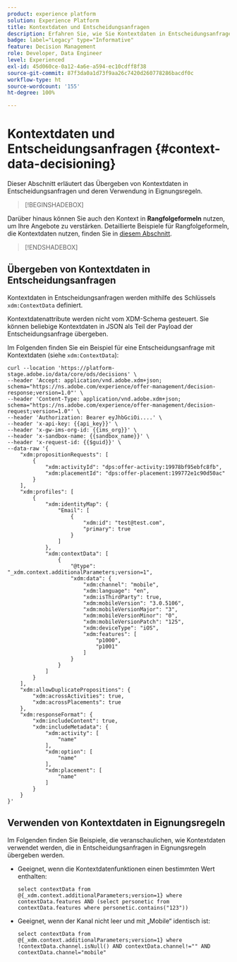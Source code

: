 ```yaml
---
product: experience platform
solution: Experience Platform
title: Kontextdaten und Entscheidungsanfragen
description: Erfahren Sie, wie Sie Kontextdaten in Entscheidungsanfragen übergeben.
badge: label="Legacy" type="Informative"
feature: Decision Management
role: Developer, Data Engineer
level: Experienced
exl-id: 45d060ce-0a12-4a6e-a594-ec10cdff8f38
source-git-commit: 87f3da0a1d73f9aa26c7420d260778286bacdf0c
workflow-type: ht
source-wordcount: '155'
ht-degree: 100%

---
```


# Kontextdaten und Entscheidungsanfragen {#context-data-decisioning}

Dieser Abschnitt erläutert das Übergeben von Kontextdaten in Entscheidungsanfragen und deren Verwendung in Eignungsregeln.

>[!BEGINSHADEBOX]

Darüber hinaus können Sie auch den Kontext in **Rangfolgeformeln** nutzen, um Ihre Angebote zu verstärken. Detaillierte Beispiele für Rangfolgeformeln, die Kontextdaten nutzen, finden Sie in [diesem Abschnitt](../offers/ranking/create-ranking-formulas.md#context-data).

>[!ENDSHADEBOX]

## Übergeben von Kontextdaten in Entscheidungsanfragen

Kontextdaten in Entscheidungsanfragen werden mithilfe des Schlüssels `xdm:ContextData` definiert.

Kontextdatenattribute werden nicht vom XDM-Schema gesteuert. Sie können beliebige Kontextdaten in JSON als Teil der Payload der Entscheidungsanfrage übergeben.

Im Folgenden finden Sie ein Beispiel für eine Entscheidungsanfrage mit Kontextdaten (siehe `xdm:ContextData`):

```
curl --location 'https://platform-stage.adobe.io/data/core/ods/decisions' \
--header 'Accept: application/vnd.adobe.xdm+json; schema="https://ns.adobe.com/experience/offer-management/decision-response;version=1.0"' \
--header 'Content-Type: application/vnd.adobe.xdm+json; schema="https://ns.adobe.com/experience/offer-management/decision-request;version=1.0"' \
--header 'Authorization: Bearer eyJhbGciOi....' \
--header 'x-api-key: {{api_key}}' \
--header 'x-gw-ims-org-id: {{ims_org}}' \
--header 'x-sandbox-name: {{sandbox_name}}' \
--header 'x-request-id: {{$guid}}' \
--data-raw '{
    "xdm:propositionRequests": [
        {
            "xdm:activityId": "dps:offer-activity:19978bf95ebfc8fb",
            "xdm:placementId": "dps:offer-placement:199772e1c90d50ac"
        }
    ],
    "xdm:profiles": [
        {
            "xdm:identityMap": {
                "Email": [
                    {
                        "xdm:id": "test@test.com",
                        "primary": true
                    }
                ]
            },
            "xdm:contextData": [
                {
                    "@type": "_xdm.context.additionalParameters;version=1",
                    "xdm:data": {
                        "xdm:channel": "mobile",
                        "xdm:language": "en",
                        "xdm:isThirdParty": true,
                        "xdm:mobileVersion": "3.0.5106",
                        "xdm:mobileVersionMajor": "3",
                        "xdm:mobileVersionMinor": "0",
                        "xdm:mobileVersionPatch": "125",
                        "xdm:deviceType": "iOS",
                        "xdm:features": [
                            "p1000",
                            "p1001"
                        ]
                    }
                }
            ]
        }
    ],
    "xdm:allowDuplicatePropositions": {
        "xdm:acrossActivities": true,
        "xdm:acrossPlacements": true
    },
    "xdm:responseFormat": {
        "xdm:includeContent": true,
        "xdm:includeMetadata": {
            "xdm:activity": [
                "name"
            ],
            "xdm:option": [
                "name"
            ],
            "xdm:placement": [
                "name"
            ]
        }
    }
}'
```

## Verwenden von Kontextdaten in Eignungsregeln

Im Folgenden finden Sie Beispiele, die veranschaulichen, wie Kontextdaten verwendet werden, die in Entscheidungsanfragen in Eignungsregeln übergeben werden.

* Geeignet, wenn die Kontextdatenfunktionen einen bestimmten Wert enthalten:

  ```
  select contextData from @{_xdm.context.additionalParameters;version=1} where contextData.features AND (select personetic from contextData.features where personetic.contains("123"))
  ```

* Geeignet, wenn der Kanal nicht leer und mit „Mobile“ identisch ist:

  ```
  select contextData from @{_xdm.context.additionalParameters;version=1} where !contextData.channel.isNull() AND contextData.channel!="" AND contextData.channel="mobile"
  ```
